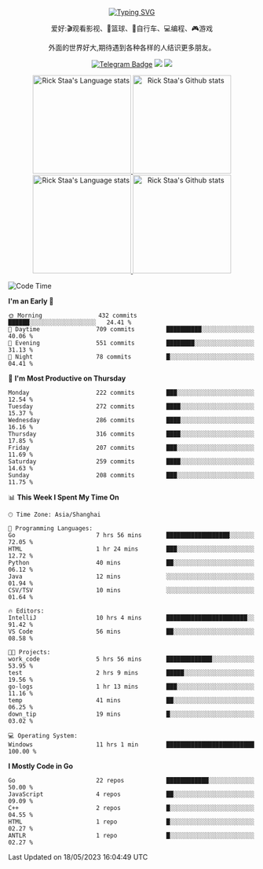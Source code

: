 <div align="center"> 

[![Typing SVG](https://readme-typing-svg.herokuapp.com?size=25&duration=2500&color=eeeeee&vCenter=true&width=200&height=40&lines=Hi+there+%F0%9F%91%8B%F0%9F%8F%BB;I'm+DanBai)](https://git.io/typing-svg)

爱好:🎬观看影视、🏀篮球、🚴自行车、💻编程、🎮游戏

外面的世界好大,期待遇到各种各样的人结识更多朋友。

[![Telegram Badge](https://img.shields.io/badge/-Telegram-blue?style=flat&logo=Telegram&logoColor=white)](https://t.me/danbai9420) 
[![](https://img.shields.io/badge/-Blog-brightgreen?style=flat&logo=Blogger&logoColor=white)](https://p00q.cn)
[![](https://img.shields.io/badge/-Email-red?style=flat&logo=Mail.Ru&logoColor=white)](mailto:danbai@88.com)
</div>

<!-- Light Mode -->
<div align="center"> 
<a href="https://github.com/anuraghazra/github-readme-stats#gh-light-mode-only">
<img height=200 src="https://github-readme-stats-git-master-rstaa-rickstaa.vercel.app/api/top-langs/?username=danbai225&layout=compact&langs_count=10&hide_border=1&role=OWNER,COLLABORATOR#gh-light-mode-only" alt="Rick Staa's Language stats" />
</a>
<a href="https://github.com/anuraghazra/github-readme-stats#gh-light-mode-only">
<img height=200 src="https://github-readme-stats-git-master-rstaa-rickstaa.vercel.app/api?username=danbai225&show_icons=true&count_private=true&line_height=28&hide_border=1&include_all_commits=true&card_width=450&role=OWNER,COLLABORATOR&exclude_repo=github-readme-stats#gh-light-mode-only" alt="Rick Staa's Github stats" />
</a>
</div>

<!-- Dark Mode -->
<div align="center"> 
<a href="https://github.com/anuraghazra/github-readme-stats#gh-dark-mode-only">
<img height=200 src="https://github-readme-stats-git-master-rstaa-rickstaa.vercel.app/api/top-langs/?username=danbai225&layout=compact&langs_count=10&hide_border=1&role=OWNER,COLLABORATOR&theme=github_dark#gh-dark-mode-only" alt="Rick Staa's Language stats" />
</a>
<a href="https://github.com/anuraghazra/github-readme-stats#gh-dark-mode-only">
<img height=200 src="https://github-readme-stats-git-master-rstaa-rickstaa.vercel.app/api?username=danbai225&show_icons=true&count_private=true&line_height=28&hide_border=1&include_all_commits=true&card_width=450&role=OWNER,COLLABORATOR&exclude_repo=github-readme-stats&theme=github_dark#gh-dark-mode-only" alt="Rick Staa's Github stats" />
</a>
</div>

<!--START_SECTION:waka-->
![Code Time](http://img.shields.io/badge/Code%20Time-305%20hrs%2058%20mins-blue)

**I'm an Early 🐤** 

```text
🌞 Morning                432 commits         ██████░░░░░░░░░░░░░░░░░░░   24.41 % 
🌆 Daytime                709 commits         ██████████░░░░░░░░░░░░░░░   40.06 % 
🌃 Evening                551 commits         ████████░░░░░░░░░░░░░░░░░   31.13 % 
🌙 Night                  78 commits          █░░░░░░░░░░░░░░░░░░░░░░░░   04.41 % 
```
📅 **I'm Most Productive on Thursday** 

```text
Monday                   222 commits         ███░░░░░░░░░░░░░░░░░░░░░░   12.54 % 
Tuesday                  272 commits         ████░░░░░░░░░░░░░░░░░░░░░   15.37 % 
Wednesday                286 commits         ████░░░░░░░░░░░░░░░░░░░░░   16.16 % 
Thursday                 316 commits         ████░░░░░░░░░░░░░░░░░░░░░   17.85 % 
Friday                   207 commits         ███░░░░░░░░░░░░░░░░░░░░░░   11.69 % 
Saturday                 259 commits         ████░░░░░░░░░░░░░░░░░░░░░   14.63 % 
Sunday                   208 commits         ███░░░░░░░░░░░░░░░░░░░░░░   11.75 % 
```


📊 **This Week I Spent My Time On** 

```text
🕑︎ Time Zone: Asia/Shanghai

💬 Programming Languages: 
Go                       7 hrs 56 mins       ██████████████████░░░░░░░   72.05 % 
HTML                     1 hr 24 mins        ███░░░░░░░░░░░░░░░░░░░░░░   12.72 % 
Python                   40 mins             ██░░░░░░░░░░░░░░░░░░░░░░░   06.12 % 
Java                     12 mins             ░░░░░░░░░░░░░░░░░░░░░░░░░   01.94 % 
CSV/TSV                  10 mins             ░░░░░░░░░░░░░░░░░░░░░░░░░   01.64 % 

🔥 Editors: 
IntelliJ                 10 hrs 4 mins       ███████████████████████░░   91.42 % 
VS Code                  56 mins             ██░░░░░░░░░░░░░░░░░░░░░░░   08.58 % 

🐱‍💻 Projects: 
work_code                5 hrs 56 mins       █████████████░░░░░░░░░░░░   53.95 % 
test                     2 hrs 9 mins        █████░░░░░░░░░░░░░░░░░░░░   19.56 % 
go-logs                  1 hr 13 mins        ███░░░░░░░░░░░░░░░░░░░░░░   11.16 % 
temp                     41 mins             ██░░░░░░░░░░░░░░░░░░░░░░░   06.25 % 
down_tip                 19 mins             █░░░░░░░░░░░░░░░░░░░░░░░░   03.02 % 

💻 Operating System: 
Windows                  11 hrs 1 min        █████████████████████████   100.00 % 
```

**I Mostly Code in Go** 

```text
Go                       22 repos            ████████████░░░░░░░░░░░░░   50.00 % 
JavaScript               4 repos             ██░░░░░░░░░░░░░░░░░░░░░░░   09.09 % 
C++                      2 repos             █░░░░░░░░░░░░░░░░░░░░░░░░   04.55 % 
HTML                     1 repo              █░░░░░░░░░░░░░░░░░░░░░░░░   02.27 % 
ANTLR                    1 repo              █░░░░░░░░░░░░░░░░░░░░░░░░   02.27 % 
```




 Last Updated on 18/05/2023 16:04:49 UTC
<!--END_SECTION:waka-->
